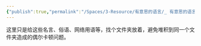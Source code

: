 ```yaml
---
{"publish":true,"permalink":"/Spaces/3-Resource/有意思的语言/_ 有意思的语言 Readme.md","created":"2025-07-12","modified":"2025-07-12","cssclasses":""}
---
```



这里只是给这些名言、俗语、网络用语等，找个文件夹放着，避免堆积到同一个文件夹造成的偶尔卡顿问题。
